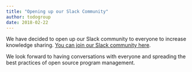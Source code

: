 ```yaml
---
title: "Opening up our Slack Community"
author: todogroup
date: 2018-02-22
---
```


We have decided to open up our Slack community to everyone to increase knowledge sharing. [You can join our Slack community here](https://thetodogroup.slack.com/).

We look forward to having conversations with everyone and spreading the best practices of open source program management.
